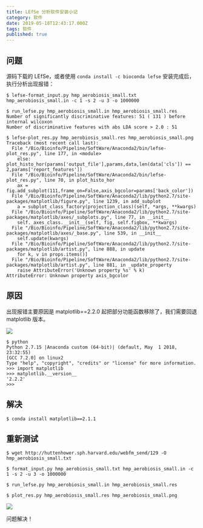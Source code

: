 ```yaml
---
title: LEfSe 分析软件安装小记
category: 软件
date: 2019-05-18T12:43:17.000Z
tags: 软件
published: true
---
```


<a name="5dc99f6e"></a>
## 问题

源码下载的 LEfSe，或者使用 `conda install -c bioconda lefse` 安装完成后，执行分析出现报错：
```
$ lefse-format_input.py hmp_aerobiosis_small.txt hmp_aerobiosis_small.in -c 1 -s 2 -u 3 -o 1000000

$ run_lefse.py hmp_aerobiosis_small.in hmp_aerobiosis_small.res
Number of significantly discriminative features: 51 ( 131 ) before internal wilcoxon
Number of discriminative features with abs LDA score > 2.0 : 51

$ lefse-plot_res.py hmp_aerobiosis_small.res hmp_aerobiosis_small.png
Traceback (most recent call last):
  File "/Bio/Bioinfo/Pipeline/SoftWare/Anaconda2/bin/lefse-plot_res.py", line 177, in <module>
    else: plot_histo_hor(params['output_file'],params,data,len(data['cls']) == 2,params['report_features'])
  File "/Bio/Bioinfo/Pipeline/SoftWare/Anaconda2/bin/lefse-plot_res.py", line 70, in plot_histo_hor
    ax = fig.add_subplot(111,frame_on=False,axis_bgcolor=params['back_color'])
  File "/Bio/Bioinfo/Pipeline/SoftWare/Anaconda2/lib/python2.7/site-packages/matplotlib/figure.py", line 1239, in add_subplot
    a = subplot_class_factory(projection_class)(self, *args, **kwargs)
  File "/Bio/Bioinfo/Pipeline/SoftWare/Anaconda2/lib/python2.7/site-packages/matplotlib/axes/_subplots.py", line 77, in __init__
    self._axes_class.__init__(self, fig, self.figbox, **kwargs)
  File "/Bio/Bioinfo/Pipeline/SoftWare/Anaconda2/lib/python2.7/site-packages/matplotlib/axes/_base.py", line 539, in __init__
    self.update(kwargs)
  File "/Bio/Bioinfo/Pipeline/SoftWare/Anaconda2/lib/python2.7/site-packages/matplotlib/artist.py", line 888, in update
    for k, v in props.items()]
  File "/Bio/Bioinfo/Pipeline/SoftWare/Anaconda2/lib/python2.7/site-packages/matplotlib/artist.py", line 881, in _update_property
    raise AttributeError('Unknown property %s' % k)
AttributeError: Unknown property axis_bgcolor
```

<a name="41dfb0bf"></a>
## 原因

出现报错主要原因是 matplotlib==2.2.0 起把部分功能函数移除了，我们需要回退 matplotlib 版本。

![](https://qiniu.bioinit.com/yuque/0/2019/png/126032/1558183433754-bec73a13-aa41-4753-a0e0-18c61d0e1a5a.png#align=left&display=inline&height=351&originHeight=351&originWidth=656&size=0&status=done&width=656)

```
$ python
Python 2.7.15 |Anaconda custom (64-bit)| (default, May  1 2018, 23:32:55)
[GCC 7.2.0] on linux2
Type "help", "copyright", "credits" or "license" for more information.
>>> import matplotlib
>>> matplotlib.__version__
'2.2.2'
>>>
```

<a name="4b86211f"></a>
## 解决

```
$ conda install matplotlib==2.1.1
```

<a name="add04619"></a>
## 重新测试

```
$ wget http://huttenhower.sph.harvard.edu/webfm_send/129 -O hmp_aerobiosis_small.txt

$ format_input.py hmp_aerobiosis_small.txt hmp_aerobiosis_small.in -c 1 -s 2 -u 3 -o 1000000

$ run_lefse.py hmp_aerobiosis_small.in hmp_aerobiosis_small.res

$ plot_res.py hmp_aerobiosis_small.res hmp_aerobiosis_small.png
```

![](https://qiniu.bioinit.com/yuque/0/2019/png/126032/1558183433779-08b46b37-6fa0-4cd7-9319-74d7c73bbfe0.png#align=left&display=inline&height=824&originHeight=824&originWidth=504&size=0&status=done&width=504)

问题解决！

